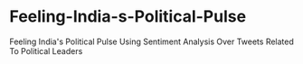 # Feeling-India-s-Political-Pulse
Feeling India's Political Pulse Using Sentiment Analysis Over Tweets Related To Political Leaders
